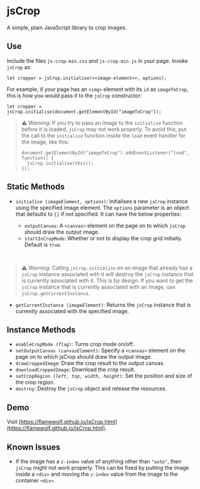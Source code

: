 # jsCrop
A simple, plain JavaScript library to crop images.
## Use
Include the files `js-crop-min.css` and `js-crop-min.js` in your page. Invoke `jsCrop` as:
```
let cropper = jsCrop.initialise(<<image-element>>, options);
```
For example, if your page has an `<img>` element with its `id` as `imageToCrop`, this is how you would pass it to the `jsCrop` constructor:
```
let cropper = jsCrop.initialise(document.getElementById("imageToCrop"));
```
> :warning: _Warning:_ If you try to pass an image to the `initialise` function before it is loaded, `jsCrop` may not work properly. To avoid this, put the call to the `initialise` function inside the `load` event handler for the image, like this:
> ```
> document.getElementById("imageToCrop").addEventListener("load", function() {
> 	jsCrop.initialise(this));
> });
> ```
## Static Methods
- `initialise (`_`imageElement, options`_`)`: Initialises a new `jsCrop` instance using the specified image element. The `options` parameter is an object that defaults to `{}` if not specified. It can have the below properties:

  - `outputCanvas`: A `<canvas>` element on the page on to which `jsCrop` should draw the output image.
  - `startInCropMode`: Whether or not to display the crop grid initially. Default is `true`.

&#xA0;

  > :warning: _Warning:_ Calling `jsCrop.initialise` on an image that already has a `jsCrop` instance associated with it will destroy the `jsCrop` instance that is currently associated with it. This is by design. If you want to get the `jsCrop` instance that is currently associated with an image, use `jsCrop.getCurrentInstance`.

- `getCurrentInstance (`_`imageElement`_`)`: Returns the `jsCrop` instance that is currently associated with the specified image.
## Instance Methods
- `enableCropMode (`_`flag`_`)`: Turns crop mode on/off.
- `setOutputCanvas (`_`canvasElement`_`)`: Specify a `<canvas>` element on the page on to which jsCrop should draw the output image.
- `drawCroppedImage`: Draw the crop result to the output canvas.
- `downloadCroppedImage`: Download the crop result.
- `setCropRegion (`_`left, top, width, height`_`)`: Set the position and size of the crop region.
- `destroy`: Destroy the `jsCrop` object and release the resources.
## Demo
Visit [https://flamewolf.github.io/jsCrop.html](https://flamewolf.github.io/jsCrop.html).
## Known Issues
- If the image has a `z-index` value of anything other than `"auto"`, then `jsCrop` might not work properly. This can be fixed by putting the image inside a `<div>` and moving the `z-index` value from the image to the container `<div>`.